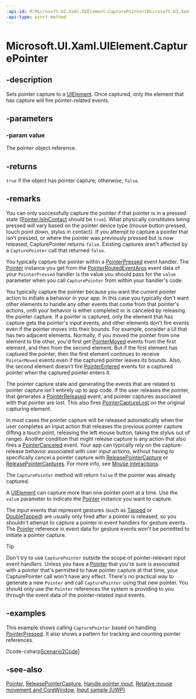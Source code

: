 ```yaml
---
-api-id: M:Microsoft.UI.Xaml.UIElement.CapturePointer(Microsoft.UI.Xaml.Input.Pointer)
-api-type: winrt method
---
```


<!-- Method syntax
public bool CapturePointer(Microsoft.UI.Xaml.Input.Pointer value)
-->

# Microsoft.UI.Xaml.UIElement.CapturePointer

## -description

Sets pointer capture to a [UIElement](uielement.md). Once captured, only the element that has capture will fire pointer-related events.

## -parameters

### -param value

The pointer object reference.

## -returns

`true` if the object has pointer capture; otherwise, `false`.

## -remarks

You can only successfully capture the pointer if that pointer is in a pressed state ([Pointer.IsInContact](../microsoft.ui.xaml.input/pointer_isincontact.md) should be `true`). What physically constitutes being pressed will vary based on the pointer device type (mouse button pressed, touch point down, stylus in contact). If you attempt to capture a pointer that isn't pressed, or where the pointer was previously pressed but is now released, CapturePointer returns `false`. Existing captures aren't affected by a `CapturePointer` call that returned `false`.

You typically capture the pointer within a [PointerPressed](uielement_pointerpressed.md) event handler. The [Pointer](../microsoft.ui.xaml.input/pointer.md) instance you get from the [PointerRoutedEventArgs](../microsoft.ui.xaml.input/pointerroutedeventargs.md) event data of your `PointerPressed` handler is the value you should pass for the `value` parameter when you call `CapturePointer` from within your handler's code.

You typically capture the pointer because you want the current pointer action to initiate a behavior in your app. In this case you typically don't want other elements to handle any other events that come from that pointer's actions, until your behavior is either completed or is canceled by releasing the pointer capture. If a pointer is captured, only the element that has capture gets the pointer's input events, and other elements don't fire events even if the pointer moves into their bounds. For example, consider a UI that has two adjacent elements. Normally, if you moved the pointer from one element to the other, you'd first get [PointerMoved](uielement_pointermoved.md) events from the first element, and then from the second element. But if the first element has captured the pointer, then the first element continues to receive `PointerMoved` events even if the captured pointer leaves its bounds. Also, the second element doesn't fire [PointerEntered](uielement_pointerentered.md) events for a captured pointer when the captured pointer enters it.

The pointer capture state and generating the events that are related to pointer capture isn't entirely up to app code. If the user releases the pointer, that generates a [PointerReleased](uielement_pointerreleased.md) event, and pointer captures associated with that pointer are lost. This also fires [PointerCaptureLost](uielement_pointercapturelost.md) on the original capturing element.

In most cases the pointer capture will be released automatically when the user completes an input action that releases the previous pointer capture (lifting a touch point, releasing the left mouse button, taking the stylus out of range). Another condition that might release capture is any action that also fires a [PointerCanceled](uielement_pointercanceled.md) event. Your app can typically rely on the capture-release behavior associated with user input actions, without having to specifically cancel a pointer capture with [ReleasePointerCapture](uielement_releasepointercapture_851958174.md) or [ReleasePointerCaptures](uielement_releasepointercaptures_190109337.md). For more info, see [Mouse interactions](/windows/uwp/input-and-devices/mouse-interactions).

The `CapturePointer` method will return `false` if the pointer was already captured.

A [UIElement](uielement.md) can capture more than one pointer point at a time. Use the `value` parameter to indicate the [Pointer](../microsoft.ui.xaml.input/pointer.md) instance you want to capture.

The input events that represent gestures (such as [Tapped](uielement_tapped.md) or [DoubleTapped](uielement_doubletapped.md)) are usually only fired after a pointer is released, so you shouldn't attempt to capture a pointer in event handlers for gesture events. The [Pointer](../microsoft.ui.xaml.input/pointer.md) reference in event data for gesture events won't be permitted to initiate a pointer capture.

> [!TIP]
> Don't try to use `CapturePointer` outside the scope of pointer-relevant input event handlers. Unless you have a [Pointer](../microsoft.ui.xaml.input/pointer.md) that you're sure is associated with a pointer that's permitted to have pointer capture at that time, your CapturePointer call won't have any effect. There's no practical way to generate a new `Pointer` and call `CapturePointer` using that new pointer. You should only use the `Pointer` references the system is providing to you through the event data of the pointer-related input events.

## -examples

This example shows calling `CapturePointer` based on handling [PointerPressed](uielement_pointerpressed.md). It also shows a pattern for tracking and counting pointer references.

[!code-csharp[Scenario2Code](../microsoft.ui.xaml/code/input/csharp/Scenario2.xaml.cs#SnippetScenario2Code)]

## -see-also

[Pointer](../microsoft.ui.xaml.input/pointer.md), [ReleasePointerCapture](uielement_releasepointercapture_851958174.md), [Handle pointer input](/windows/apps/design/input/handle-pointer-input), [Relative mouse movement and CoreWindow](/en-us/windows/uwp/gaming/relative-mouse-movement), [Input sample (UWP)](https://github.com/microsoftarchive/msdn-code-gallery-microsoft/tree/master/Official%20Windows%20Platform%20Sample/Input%20XAML%20user%20input%20events%20sample)
